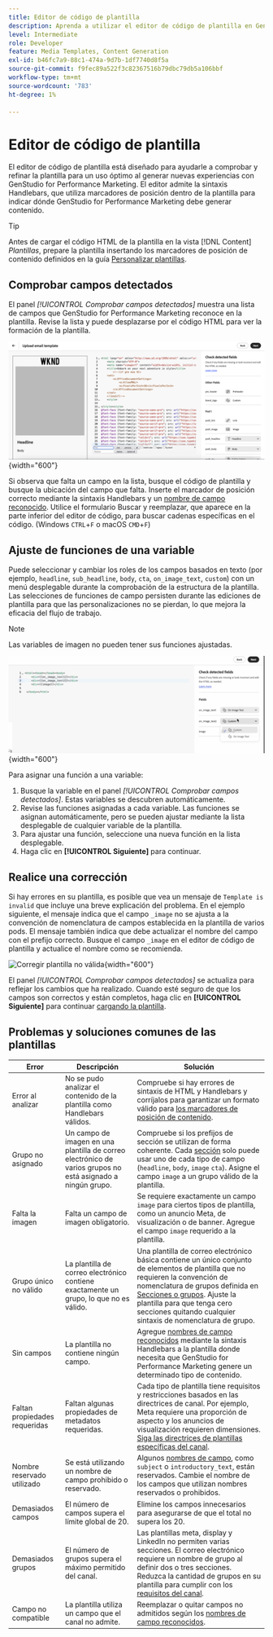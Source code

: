 ```yaml
---
title: Editor de código de plantilla
description: Aprenda a utilizar el editor de código de plantilla en GenStudio for Performance Marketing.
level: Intermediate
role: Developer
feature: Media Templates, Content Generation
exl-id: b46fc7a9-88c1-474a-9d7b-1df7740d8f5a
source-git-commit: f9fec89a522f3c82367516b79dbc79db5a106bbf
workflow-type: tm+mt
source-wordcount: '783'
ht-degree: 1%

---
```


# Editor de código de plantilla

El editor de código de plantilla está diseñado para ayudarle a comprobar y refinar la plantilla para un uso óptimo al generar nuevas experiencias con GenStudio for Performance Marketing. El editor admite la sintaxis Handlebars, que utiliza marcadores de posición dentro de la plantilla para indicar dónde GenStudio for Performance Marketing debe generar contenido.

>[!TIP]
>
>Antes de cargar el código HTML de la plantilla en la vista [!DNL Content] _Plantillas_, prepare la plantilla insertando los marcadores de posición de contenido definidos en la guía [Personalizar plantillas](customize-template.md).

## Comprobar campos detectados

El panel _[!UICONTROL Comprobar campos detectados]_ muestra una lista de campos que GenStudio for Performance Marketing reconoce en la plantilla. Revise la lista y puede desplazarse por el código HTML para ver la formación de la plantilla.

![Vista del editor de código](/help/assets/template-detected-fields.png "Comprobar campos detectados"){width="600"}

Si observa que falta un campo en la lista, busque el código de plantilla y busque la ubicación del campo que falta. Inserte el marcador de posición correcto mediante la sintaxis Handlebars y un [nombre de campo reconocido](/help/user-guide/content/customize-template.md#recognized-field-names). Utilice el formulario Buscar y reemplazar, que aparece en la parte inferior del editor de código, para buscar cadenas específicas en el código. (Windows `CTRL`+`F` o macOS `CMD`+`F`)

## Ajuste de funciones de una variable

Puede seleccionar y cambiar los roles de los campos basados en texto (por ejemplo, `headline`, `sub_headline`, `body`, `cta`, `on_image_text`, `custom`) con un menú desplegable durante la comprobación de la estructura de la plantilla. Las selecciones de funciones de campo persisten durante las ediciones de plantilla para que las personalizaciones no se pierdan, lo que mejora la eficacia del flujo de trabajo.

>[!NOTE]
>
>Las variables de imagen no pueden tener sus funciones ajustadas.

![Selección de campo de varios roles](/help/assets/multirole-dropdown-field.png "Selección de campo de varios roles"){width="600"}

Para asignar una función a una variable:

1. Busque la variable en el panel _[!UICONTROL Comprobar campos detectados]_. Estas variables se descubren automáticamente.
2. Revise las funciones asignadas a cada variable. Las funciones se asignan automáticamente, pero se pueden ajustar mediante la lista desplegable de cualquier variable de la plantilla.
3. Para ajustar una función, seleccione una nueva función en la lista desplegable.
4. Haga clic en **[!UICONTROL Siguiente]** para continuar.

## Realice una corrección

Si hay errores en su plantilla, es posible que vea un mensaje de `Template is invalid` que incluye una breve explicación del problema. En el ejemplo siguiente, el mensaje indica que el campo `_image` no se ajusta a la convención de nomenclatura de campos establecida en la plantilla de varios pods. El mensaje también indica que debe actualizar el nombre del campo con el prefijo correcto. Busque el campo `_image` en el editor de código de plantilla y actualice el nombre como se recomienda.

![Corregir plantilla no válida](/help/assets/animation/template-code-editor.gif){width="600"}

El panel _[!UICONTROL Comprobar campos detectados]_ se actualiza para reflejar los cambios que ha realizado. Cuando esté seguro de que los campos son correctos y están completos, haga clic en **[!UICONTROL Siguiente]** para continuar [cargando la plantilla](/help/user-guide/content/use-templates.md#add-a-template).

## Problemas y soluciones comunes de las plantillas

| **Error** | **Descripción** | **Solución** |
|-----------------------------|---------------------------------------------------------------------------------|-----------------------------------------------------------------------------------------------|
| Error al analizar | No se pudo analizar el contenido de la plantilla como Handlebars válidos. | Compruebe si hay errores de sintaxis de HTML y Handlebars y corríjalos para garantizar un formato válido para [los marcadores de posición de contenido](/help/user-guide/content/customize-template.md#content-placeholders). |
| Grupo no asignado | Un campo de imagen en una plantilla de correo electrónico de varios grupos no está asignado a ningún grupo. | Compruebe si los prefijos de sección se utilizan de forma coherente. Cada [sección](/help/user-guide/content/customize-template.md#sections-or-groups) solo puede usar uno de cada tipo de campo (`headline`, `body`, `image` `cta`). Asigne el campo `image` a un grupo válido de la plantilla. |
| Falta la imagen | Falta un campo de imagen obligatorio. | Se requiere exactamente un campo `image` para ciertos tipos de plantilla, como un anuncio Meta, de visualización o de banner. Agregue el campo `image` requerido a la plantilla. |
| Grupo único no válido | La plantilla de correo electrónico contiene exactamente un grupo, lo que no es válido. | Una plantilla de correo electrónico básica contiene un único conjunto de elementos de plantilla que no requieren la convención de nomenclatura de grupos definida en [Secciones o grupos](/help/user-guide/content/customize-template.md#sections-or-groups). Ajuste la plantilla para que tenga cero secciones quitando cualquier sintaxis de nomenclatura de grupo. |
| Sin campos | La plantilla no contiene ningún campo. | Agregue [nombres de campo reconocidos](/help/user-guide/content/customize-template.md#recognized-field-names) mediante la sintaxis Handlebars a la plantilla donde necesita que GenStudio for Performance Marketing genere un determinado tipo de contenido. |
| Faltan propiedades requeridas | Faltan algunas propiedades de metadatos requeridas. | Cada tipo de plantilla tiene requisitos y restricciones basados en las directrices de canal. Por ejemplo, Meta requiere una proporción de aspecto y los anuncios de visualización requieren dimensiones. [Siga las directrices de plantillas específicas del canal](/help/user-guide/content/best-practices-for-templates.md#follow-channel-specific-template-guidelines). |
| Nombre reservado utilizado | Se está utilizando un nombre de campo prohibido o reservado. | Algunos [nombres de campo](/help/user-guide/content/customize-template.md#recognized-field-names), como `subject` o `introductory_text`, están reservados. Cambie el nombre de los campos que utilizan nombres reservados o prohibidos. |
| Demasiados campos | El número de campos supera el límite global de 20. | Elimine los campos innecesarios para asegurarse de que el total no supera los 20. |
| Demasiados grupos | El número de grupos supera el máximo permitido del canal. | Las plantillas meta, display y LinkedIn no permiten varias secciones. El correo electrónico requiere un nombre de grupo al definir dos o tres secciones. Reduzca la cantidad de grupos en su plantilla para cumplir con los [requisitos del canal](/help/user-guide/content/best-practices-for-templates.md#follow-channel-specific-template-guidelines). |
| Campo no compatible | La plantilla utiliza un campo que el canal no admite. | Reemplazar o quitar campos no admitidos según los [nombres de campo reconocidos](/help/user-guide/content/customize-template.md#recognized-field-names). |
